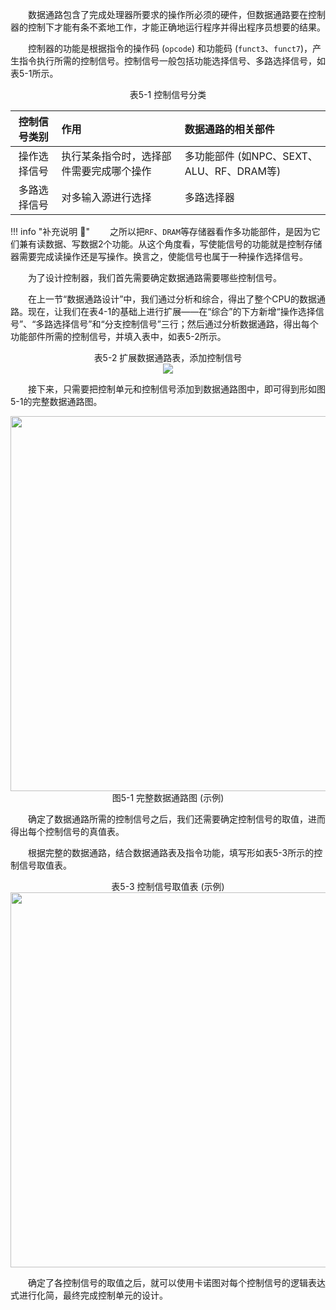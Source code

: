 &emsp;&emsp;数据通路包含了完成处理器所要求的操作所必须的硬件，但数据通路要在控制器的控制下才能有条不紊地工作，才能正确地运行程序并得出程序员想要的结果。

&emsp;&emsp;控制器的功能是根据指令的操作码 (`opcode`) 和功能码 (`funct3`、`funct7`)，产生指令执行所需的控制信号。控制信号一般包括功能选择信号、多路选择信号，如表5-1所示。

<center>表5-1 控制信号分类</center>
<center>

| 控制信号类别 | 作用 | 数据通路的相关部件 |
| :-: | :- | :- |
| 操作选择信号 | 执行某条指令时，选择部件需要完成哪个操作 | 多功能部件 (如NPC、SEXT、ALU、RF、DRAM等) |
| 多路选择信号 | 对多输入源进行选择 | 多路选择器 |

</center>

!!! info "补充说明 :book:"
    &emsp;&emsp;之所以把`RF`、`DRAM`等存储器看作多功能部件，是因为它们兼有读数据、写数据2个功能。从这个角度看，写使能信号的功能就是控制存储器需要完成读操作还是写操作。换言之，使能信号也属于一种操作选择信号。

&emsp;&emsp;为了设计控制器，我们首先需要确定数据通路需要哪些控制信号。

&emsp;&emsp;在上一节“数据通路设计”中，我们通过分析和综合，得出了整个CPU的数据通路。现在，让我们在表4-1的基础上进行扩展——在“综合”的下方新增“操作选择信号”、“多路选择信号”和“分支控制信号”三行；然后通过分析数据通路，得出每个功能部件所需的控制信号，并填入表中，如表5-2所示。

<center>表5-2 扩展数据通路表，添加控制信号</center>
<center><img src = "../assets/t5-2.png"></center>

&emsp;&emsp;接下来，只需要把控制单元和控制信号添加到数据通路图中，即可得到形如图5-1的完整数据通路图。

<center><img src = "../assets/5-1.png" width = 600></center>
<center>图5-1 完整数据通路图 (示例)</center>

&emsp;&emsp;确定了数据通路所需的控制信号之后，我们还需要确定控制信号的取值，进而得出每个控制信号的真值表。

&emsp;&emsp;根据完整的数据通路，结合数据通路表及指令功能，填写形如表5-3所示的控制信号取值表。

<center>表5-3 控制信号取值表 (示例)</center>
<center><img src = "../assets/t5-3.png" width = 600></center>

&emsp;&emsp;确定了各控制信号的取值之后，就可以使用卡诺图对每个控制信号的逻辑表达式进行化简，最终完成控制单元的设计。
